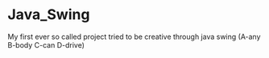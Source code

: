 # Java_Swing
My first ever so called project tried to be creative through java swing (A-any B-body C-can D-drive)
